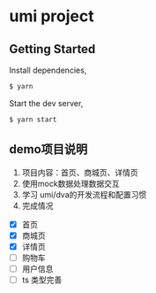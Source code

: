 # umi project

## Getting Started

Install dependencies,

```bash
$ yarn
```

Start the dev server,

```bash
$ yarn start
```
## demo项目说明
1. 项目内容：首页、商城页、详情页
2. 使用mock数据处理数据交互
3. 学习 umi/dva的开发流程和配置习惯
4. 完成情况
- [x] 首页
- [x] 商城页
- [x] 详情页
- [ ] 购物车
- [ ] 用户信息
- [ ] ts 类型完善
